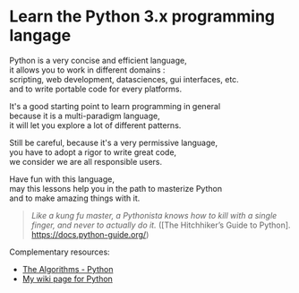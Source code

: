 # Learn the Python 3.x programming langage

Python is a very concise and efficient language,  
it allows you to work in different domains :  
scripting, web development, datasciences, gui interfaces, etc.  
and to write portable code for every platforms.  

It's a good starting point to learn programming in general  
because it is a multi-paradigm language,  
it will let you explore a lot of different patterns.  

Still be careful, because it's a very permissive language,  
you have to adopt a rigor to write great code,  
we consider we are all responsible users.  

Have fun with this language,  
may this lessons help you in the path to masterize Python  
and to make amazing things with it.  


> *Like a kung fu master, a Pythonista knows how to kill with a single finger, and never to actually do it.* ([The Hitchhiker’s Guide to Python].  
https://docs.python-guide.org/)


Complementary resources:
* [The Algorithms - Python](https://github.com/jdxlabs/Python)
* [My wiki page for Python](https://jdxlabs.com/notes/python)

